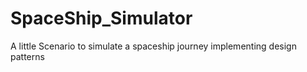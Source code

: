 # SpaceShip_Simulator
A little Scenario to simulate a spaceship journey implementing design patterns
